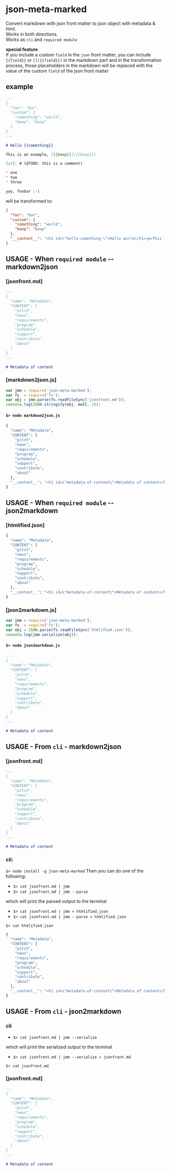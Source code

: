 # json-meta-marked
Convert markdown with json front matter to json object with metadata &amp; html.  
Works in both directions.  
Works as `cli` and `required module`

**special feature**  
If you include a custom `field` in the `json` front matter, you can include `{{field}}` or `[]({{field}})` in the markdown part and in the transformation process, those placeholders in the markdown will be replaced with the value of the custom `field` of the json front matter

## example
```md
---
{
  "foo": "bar",
  "custom": {
    "something": "world",
    "beep": "boop"
  }
}
---

# Hello {{something}}

This is an example, [{{beep}}]({{beep}})

[//]: # (@TODO: this is a comment)

* one
* two
* three

yay, foobar :-)
```

will be transformed to:

```json
{
  "foo": "bar",
  "custom": {
    "something": "world",
    "beep": "boop"
  },
  "__content__": "<h1 id=\"hello-something-\">Hello world</h1><p>This is an example, boop</p><ul><li>one</li><li>two</li><li>three</li></ul><p>yay, foobar :-)</p>"
}

```

## USAGE - When `required module` -- markdown2json

### [jsonfront.md]

```markdown
---
{
  "name": "Metadata",
  "CONTENT": [
    "pitch",
    "news",
    "requirements",
    "program",
    "schedule",
    "support",
    "contribute",
    "about"
  ]
}
---

# Metadata of content
```
### [markdown2json.js]

```js
var jmm = require('json-meta-marked');
var fs  = require('fs');
var obj = jmm.parse(fs.readFileSync('jsonfront.md'));
console.log(JSON.stringify(obj, null, 2));

```
#### `$> node markdown2json.js`

```bash
{
  "name": "Metadata",
  "CONTENT": [
    "pitch",
    "news",
    "requirements",
    "program",
    "schedule",
    "support",
    "contribute",
    "about"
  ],
  "__content__": "<h1 id=\"metadata-of-content\">Metadata of content</h1>"
}
```
## USAGE - When `required module` -- json2markdown

### [htmlified.json]
```bash
{
  "name": "Metadata",
  "CONTENT": [
    "pitch",
    "news",
    "requirements",
    "program",
    "schedule",
    "support",
    "contribute",
    "about"
  ],
  "__content__": "<h1 id=\"metadata-of-content\">Metadata of content</h1>"
}
```
### [json2markdown.js]

```js
var jmm = require('json-meta-marked');
var fs  = require('fs');
var obj = JSON.parse(fs.readFileSync('htmlified.json'));
console.log(jmm.serialize(obj));
```
#### `$> node json2markdown.js`

```markdown
---
{
  "name": "Metadata",
  "CONTENT": [
    "pitch",
    "news",
    "requirements",
    "program",
    "schedule",
    "support",
    "contribute",
    "about"
  ]
}
---

# Metadata of content
```

## USAGE - From `cli` - markdown2json

### [jsonfront.md]

```markdown
---
{
  "name": "Metadata",
  "CONTENT": [
    "pitch",
    "news",
    "requirements",
    "program",
    "schedule",
    "support",
    "contribute",
    "about"
  ]
}
---

# Metadata of content
```
### cli:

`$> node install -g json-meta-marked`
Then you can do one of the following:
* `$> cat jsonfront.md | jmm`
* `$> cat jsonfront.md | jmm --parse`

which will print the parsed output to the terminal

* `$> cat jsonfront.md | jmm > htmlified.json`
* `$> cat jsonfront.md | jmm --parse > htmlified.json`

`$> cat htmlified.json`

```bash
{
  "name": "Metadata",
  "CONTENT": [
    "pitch",
    "news",
    "requirements",
    "program",
    "schedule",
    "support",
    "contribute",
    "about"
  ],
  "__content__": "<h1 id=\"metadata-of-content\">Metadata of content</h1>"
}
```
## USAGE - From `cli` - json2markdown

### cli
* `$> cat jsonfront.md | jmm --serialize`

which will print the serialized output to the terminal

* `$> cat jsonfront.md | jmm --serialize > jsonfront.md`

`$> cat jsonfront.md`

### [jsonfront.md]

```markdown
---
{
  "name": "Metadata",
  "CONTENT": [
    "pitch",
    "news",
    "requirements",
    "program",
    "schedule",
    "support",
    "contribute",
    "about"
  ]
}
---

# Metadata of content
```
